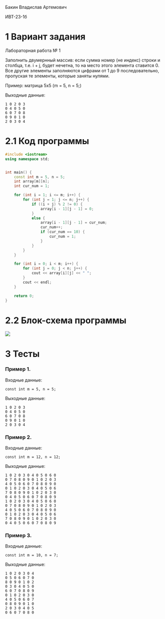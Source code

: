 Бакин Владислав Артемович

ИВТ-23-1б

# 1 Вариант задания

Лабораторная работа № 1

Заполнить двумернный массив: если сумма номер (не индекс) строки и столбца, т.е. i + j, будет нечетна, то на место этого элемента ставится 0. Все другие элементы заполняются цифрами от 1 до 9 последовательно, пропуская те элементы, которые заняты нулями.

Пример: матрица 5x5 (m = 5, n = 5;)

Выходные данные:

```
1 0 2 0 3
0 4 0 5 0
6 0 7 0 8
0 9 0 1 0
2 0 3 0 4
```

# 2.1 Код программы

```cpp
#include <iostream>
using namespace std;


int main() {
    const int m = 5, n = 5;
    int array[m][n];
    int cur_num = 1;

    for (int i = 1; i <= m; i++) {
        for (int j = 1; j <= n; j++) {
            if ((i + j) % 2 != 0) {
                array[i - 1][j - 1] = 0;
            }
            else {
                array[i - 1][j - 1] = cur_num;
                cur_num++;
                if (cur_num == 10) {
                    cur_num = 1;
                }
            }
        }
    }

    for (int i = 0; i < m; i++) {
        for (int j = 0; j < n; j++) {
            cout << array[i][j] << " ";
        }
        cout << endl;
    }

    return 0;
}
```

# 2.2 Блок-схема программы

<image src="1.png">

# 3 Тесты

### Пример 1.

Входные данные:

`const int m = 5, n = 5;`

Выходные данные:

```
1 0 2 0 3
0 4 0 5 0
6 0 7 0 8
0 9 0 1 0
2 0 3 0 4
```

### Пример 2.

Входные данные:

`const int m = 12, n = 12;`

Выходные данные:

```
1 0 2 0 3 0 4 0 5 0 6 0 
0 7 0 8 0 9 0 1 0 2 0 3 
4 0 5 0 6 0 7 0 8 0 9 0 
0 1 0 2 0 3 0 4 0 5 0 6 
7 0 8 0 9 0 1 0 2 0 3 0 
0 4 0 5 0 6 0 7 0 8 0 9 
1 0 2 0 3 0 4 0 5 0 6 0 
0 7 0 8 0 9 0 1 0 2 0 3 
4 0 5 0 6 0 7 0 8 0 9 0 
0 1 0 2 0 3 0 4 0 5 0 6 
7 0 8 0 9 0 1 0 2 0 3 0 
0 4 0 5 0 6 0 7 0 8 0 9 
```

### Пример 3.

Входные данные:

`const int m = 10, n = 7;`

Выходные данные:

```
1 0 2 0 3 0 4 
0 5 0 6 0 7 0 
8 0 9 0 1 0 2 
0 3 0 4 0 5 0 
6 0 7 0 8 0 9 
0 1 0 2 0 3 0 
4 0 5 0 6 0 7 
0 8 0 9 0 1 0 
2 0 3 0 4 0 5 
0 6 0 7 0 8 0 
```